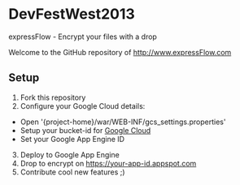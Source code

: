 # DevFestWest2013

expressFlow - Encrypt your files with a drop

Welcome to the GitHub repository of http://www.expressFlow.com

## Setup

1. Fork this repository
2. Configure your Google Cloud details:
 - Open '{project-home}/war/WEB-INF/gcs_settings.properties'
 - Setup your bucket-id for [Google Cloud](https://cloud.google.com)
 - Set your Google App Engine ID
3. Deploy to Google App Engine
4. Drop to encrypt on https://your-app-id.appspot.com
5. Contribute cool new features ;)